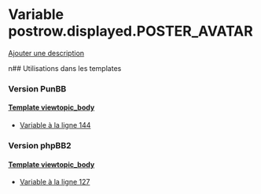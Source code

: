 # Variable postrow.displayed.POSTER_AVATAR
[Ajouter une description](https://fa-tvars.appspot.com/postrow.displayed.POSTER_AVATAR)

n## Utilisations dans les templates

### Version PunBB

#### [Template viewtopic_body](punbb/viewtopic_body.md)
* [Variable à la ligne 144](../punbb/viewtopic_body.tpl#L144)

### Version phpBB2

#### [Template viewtopic_body](subsilver/viewtopic_body.md)
* [Variable à la ligne 127](../subsilver/viewtopic_body.tpl#L127)